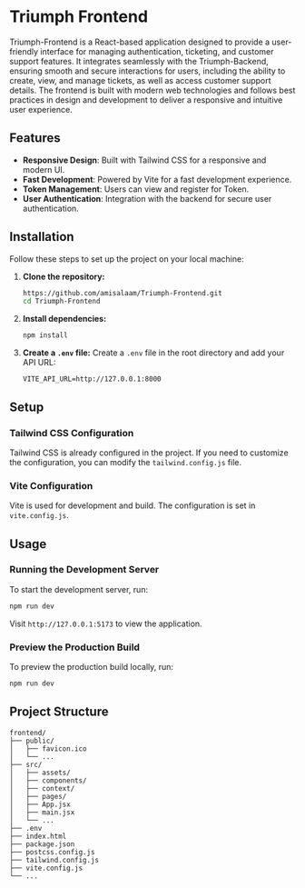 
# Triumph Frontend
Triumph-Frontend is a React-based application designed to provide a user-friendly interface for managing authentication, ticketing, and customer support features. It integrates seamlessly with the Triumph-Backend, ensuring smooth and secure interactions for users, including the ability to create, view, and manage tickets, as well as access customer support details. The frontend is built with modern web technologies and follows best practices in design and development to deliver a responsive and intuitive user experience.

## Features

- **Responsive Design**: Built with Tailwind CSS for a responsive and modern UI.
- **Fast Development**: Powered by Vite for a fast development experience.
- **Token Management**: Users can view and register for Token.
- **User Authentication**: Integration with the backend for secure user authentication.

## Installation

Follow these steps to set up the project on your local machine:

1. **Clone the repository:**
   ```sh
   https://github.com/amisalaam/Triumph-Frontend.git
   cd Triumph-Frontend
   ```

2. **Install dependencies:**
   ```sh
   npm install
   ```

3. **Create a `.env` file:**
   Create a `.env` file in the root directory and add your API URL:
   ```
   VITE_API_URL=http://127.0.0.1:8000
   ```

## Setup

### Tailwind CSS Configuration

Tailwind CSS is already configured in the project. If you need to customize the configuration, you can modify the `tailwind.config.js` file.

### Vite Configuration

Vite is used for development and build. The configuration is set in `vite.config.js`.

## Usage

### Running the Development Server

To start the development server, run:
```sh
npm run dev
```

Visit `http://127.0.0.1:5173` to view the application.


### Preview the Production Build

To preview the production build locally, run:
```sh
npm run dev
```

## Project Structure

```
frontend/
├── public/
│   ├── favicon.ico
│   └── ...
├── src/
│   ├── assets/
│   ├── components/
│   ├── context/
│   ├── pages/
│   ├── App.jsx
│   ├── main.jsx
│   └── ...
├── .env
├── index.html
├── package.json
├── postcss.config.js
├── tailwind.config.js
├── vite.config.js
└── ...
```


